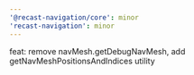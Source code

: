 ```yaml
---
'@recast-navigation/core': minor
'recast-navigation': minor
---
```


feat: remove navMesh.getDebugNavMesh, add getNavMeshPositionsAndIndices utility
